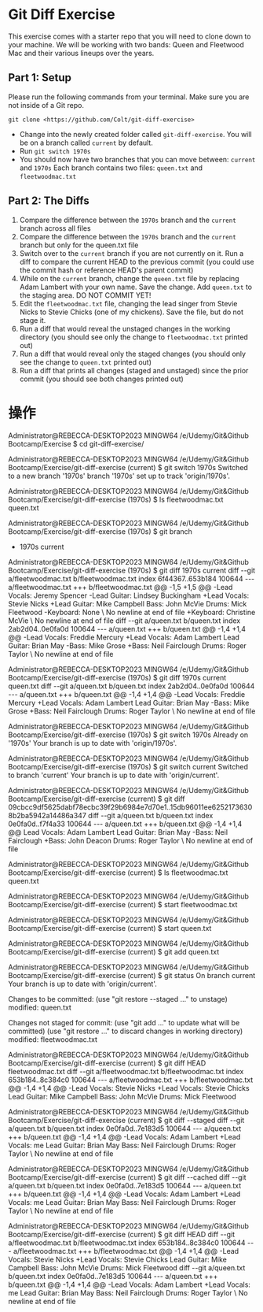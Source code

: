 # Git Diff Exercise

This exercise comes with a starter repo that you will need to clone down to your machine. We will be working with two bands: Queen and Fleetwood Mac and their various lineups over the years.

## Part 1: Setup

Please run the following commands from your terminal. Make sure you are not inside of a Git repo.

```
git clone <https://github.com/Colt/git-diff-exercise>
```

-   Change into the newly created folder called `git-diff-exercise`. You will be on a branch called `current` by default.
-   Run `git switch 1970s`
-   You should now have two branches that you can move between: `current` and `1970s` Each branch contains two files: `queen.txt` and `fleetwoodmac.txt`

## Part 2: The Diffs

1.  Compare the difference between the `1970s` branch and the `current` branch across all files
2.  Compare the difference between the `1970s` branch and the `current` branch but only for the queen.txt file
3.  Switch over to the `current` branch if you are not currently on it. Run a diff to compare the current HEAD to the previous commit (you could use the commit hash or reference HEAD's parent commit)
4.  While on the `current` branch, change the `queen.txt` file by replacing Adam Lambert with your own name. Save the change. Add `queen.txt` to the staging area. DO NOT COMMIT YET!
5.  Edit the `fleetwoodmac.txt` file, changing the lead singer from Stevie Nicks to Stevie Chicks (one of my chickens). Save the file, but do not stage it.
6.  Run a diff that would reveal the unstaged changes in the working directory (you should see only the change to `fleetwoodmac.txt` printed out)
7.  Run a diff that would reveal only the staged changes (you should only see the change to `queen.txt` printed out)
8.  Run a diff that prints all changes (staged and unstaged) since the prior commit (you should see both changes printed out)


# 操作

Administrator@REBECCA-DESKTOP2023 MINGW64 /e/Udemy/Git&Github Bootcamp/Exercise
$ cd git-diff-exercise/

Administrator@REBECCA-DESKTOP2023 MINGW64 /e/Udemy/Git&Github Bootcamp/Exercise/git-diff-exercise (current)
$ git switch 1970s
Switched to a new branch '1970s'
branch '1970s' set up to track 'origin/1970s'.

Administrator@REBECCA-DESKTOP2023 MINGW64 /e/Udemy/Git&Github Bootcamp/Exercise/git-diff-exercise (1970s)
$ ls
fleetwoodmac.txt  queen.txt

Administrator@REBECCA-DESKTOP2023 MINGW64 /e/Udemy/Git&Github Bootcamp/Exercise/git-diff-exercise (1970s)
$ git branch
* 1970s
  current

Administrator@REBECCA-DESKTOP2023 MINGW64 /e/Udemy/Git&Github Bootcamp/Exercise/git-diff-exercise (1970s)
$ git diff 1970s current
diff --git a/fleetwoodmac.txt b/fleetwoodmac.txt
index 6f44367..653b184 100644
--- a/fleetwoodmac.txt
+++ b/fleetwoodmac.txt
@@ -1,5 +1,5 @@
-Lead Vocals: Jeremy Spencer
-Lead Guitar: Lindsey Buckingham
+Lead Vocals: Stevie Nicks
+Lead Guitar: Mike Campbell
 Bass: John McVie
 Drums: Mick Fleetwood
-Keyboard: None
\ No newline at end of file
+Keyboard: Christine McVie
\ No newline at end of file
diff --git a/queen.txt b/queen.txt
index 2ab2d04..0e0fa0d 100644
--- a/queen.txt
+++ b/queen.txt
@@ -1,4 +1,4 @@
-Lead Vocals: Freddie Mercury
+Lead Vocals: Adam Lambert
 Lead Guitar: Brian May
-Bass: Mike Grose
+Bass: Neil Fairclough
 Drums: Roger Taylor
\ No newline at end of file

Administrator@REBECCA-DESKTOP2023 MINGW64 /e/Udemy/Git&Github Bootcamp/Exercise/git-diff-exercise (1970s)
$ git diff 1970s current queen.txt
diff --git a/queen.txt b/queen.txt
index 2ab2d04..0e0fa0d 100644
--- a/queen.txt
+++ b/queen.txt
@@ -1,4 +1,4 @@
-Lead Vocals: Freddie Mercury
+Lead Vocals: Adam Lambert
 Lead Guitar: Brian May
-Bass: Mike Grose
+Bass: Neil Fairclough
 Drums: Roger Taylor
\ No newline at end of file

Administrator@REBECCA-DESKTOP2023 MINGW64 /e/Udemy/Git&Github Bootcamp/Exercise/git-diff-exercise (1970s)
$ git switch 1970s
Already on '1970s'
Your branch is up to date with 'origin/1970s'.

Administrator@REBECCA-DESKTOP2023 MINGW64 /e/Udemy/Git&Github Bootcamp/Exercise/git-diff-exercise (1970s)
$ git switch current
Switched to branch 'current'
Your branch is up to date with 'origin/current'.

Administrator@REBECCA-DESKTOP2023 MINGW64 /e/Udemy/Git&Github Bootcamp/Exercise/git-diff-exercise (current)
$ git diff 09cbcc9df5625dabf78ecbc39f29b6984e7d70e1..15db96011ee62521736308b2ba5942a14486a347
diff --git a/queen.txt b/queen.txt
index 0e0fa0d..f7f4a33 100644
--- a/queen.txt
+++ b/queen.txt
@@ -1,4 +1,4 @@
 Lead Vocals: Adam Lambert
 Lead Guitar: Brian May
-Bass: Neil Fairclough
+Bass: John Deacon
 Drums: Roger Taylor
\ No newline at end of file

Administrator@REBECCA-DESKTOP2023 MINGW64 /e/Udemy/Git&Github Bootcamp/Exercise/git-diff-exercise (current)
$ ls
fleetwoodmac.txt  queen.txt

Administrator@REBECCA-DESKTOP2023 MINGW64 /e/Udemy/Git&Github Bootcamp/Exercise/git-diff-exercise (current)
$ start fleetwoodmac.txt

Administrator@REBECCA-DESKTOP2023 MINGW64 /e/Udemy/Git&Github Bootcamp/Exercise/git-diff-exercise (current)
$ start queen.txt

Administrator@REBECCA-DESKTOP2023 MINGW64 /e/Udemy/Git&Github Bootcamp/Exercise/git-diff-exercise (current)
$ git add queen.txt

Administrator@REBECCA-DESKTOP2023 MINGW64 /e/Udemy/Git&Github Bootcamp/Exercise/git-diff-exercise (current)
$ git status
On branch current
Your branch is up to date with 'origin/current'.

Changes to be committed:
  (use "git restore --staged <file>..." to unstage)
        modified:   queen.txt

Changes not staged for commit:
  (use "git add <file>..." to update what will be committed)
  (use "git restore <file>..." to discard changes in working directory)
        modified:   fleetwoodmac.txt


Administrator@REBECCA-DESKTOP2023 MINGW64 /e/Udemy/Git&Github Bootcamp/Exercise/git-diff-exercise (current)
$ git diff HEAD fleetwoodmac.txt
diff --git a/fleetwoodmac.txt b/fleetwoodmac.txt
index 653b184..8c384c0 100644
--- a/fleetwoodmac.txt
+++ b/fleetwoodmac.txt
@@ -1,4 +1,4 @@
-Lead Vocals: Stevie Nicks
+Lead Vocals: Stevie Chicks
 Lead Guitar: Mike Campbell
 Bass: John McVie
 Drums: Mick Fleetwood

Administrator@REBECCA-DESKTOP2023 MINGW64 /e/Udemy/Git&Github Bootcamp/Exercise/git-diff-exercise (current)
$ git diff --staged
diff --git a/queen.txt b/queen.txt
index 0e0fa0d..7e183d5 100644
--- a/queen.txt
+++ b/queen.txt
@@ -1,4 +1,4 @@
-Lead Vocals: Adam Lambert
+Lead Vocals: me
 Lead Guitar: Brian May
 Bass: Neil Fairclough
 Drums: Roger Taylor
\ No newline at end of file

Administrator@REBECCA-DESKTOP2023 MINGW64 /e/Udemy/Git&Github Bootcamp/Exercise/git-diff-exercise (current)
$ git diff --cached
diff --git a/queen.txt b/queen.txt
index 0e0fa0d..7e183d5 100644
--- a/queen.txt
+++ b/queen.txt
@@ -1,4 +1,4 @@
-Lead Vocals: Adam Lambert
+Lead Vocals: me
 Lead Guitar: Brian May
 Bass: Neil Fairclough
 Drums: Roger Taylor
\ No newline at end of file

Administrator@REBECCA-DESKTOP2023 MINGW64 /e/Udemy/Git&Github Bootcamp/Exercise/git-diff-exercise (current)
$ git diff HEAD
diff --git a/fleetwoodmac.txt b/fleetwoodmac.txt
index 653b184..8c384c0 100644
--- a/fleetwoodmac.txt
+++ b/fleetwoodmac.txt
@@ -1,4 +1,4 @@
-Lead Vocals: Stevie Nicks
+Lead Vocals: Stevie Chicks
 Lead Guitar: Mike Campbell
 Bass: John McVie
 Drums: Mick Fleetwood
diff --git a/queen.txt b/queen.txt
index 0e0fa0d..7e183d5 100644
--- a/queen.txt
+++ b/queen.txt
@@ -1,4 +1,4 @@
-Lead Vocals: Adam Lambert
+Lead Vocals: me
 Lead Guitar: Brian May
 Bass: Neil Fairclough
 Drums: Roger Taylor
\ No newline at end of file
